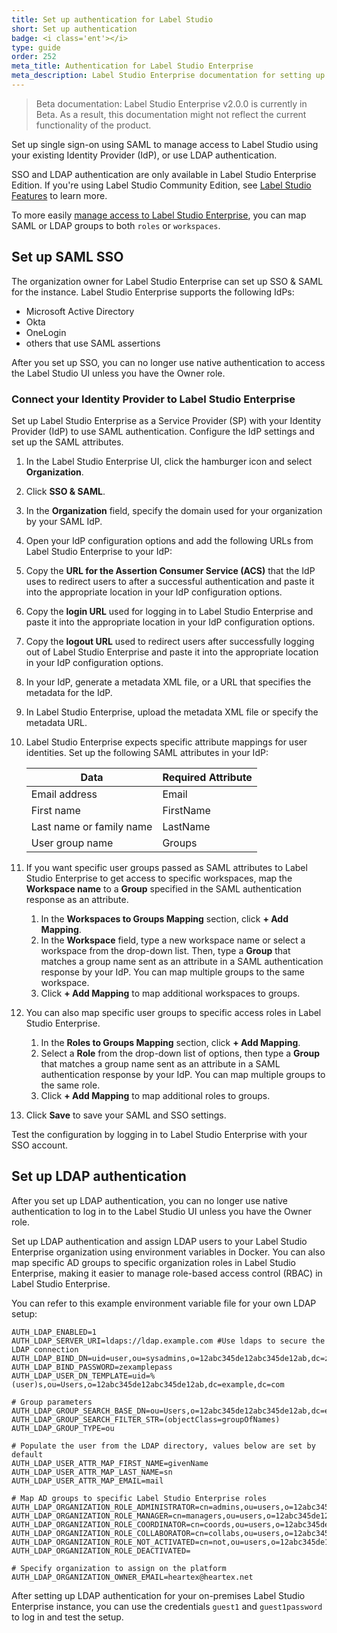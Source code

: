 ```yaml
---
title: Set up authentication for Label Studio
short: Set up authentication
badge: <i class='ent'></i>
type: guide
order: 252
meta_title: Authentication for Label Studio Enterprise
meta_description: Label Studio Enterprise documentation for setting up SSO and LDAP authentication for your data labeling, machine learning, and data science projects.
---
```


> Beta documentation: Label Studio Enterprise v2.0.0 is currently in Beta. As a result, this documentation might not reflect the current functionality of the product.

Set up single sign-on using SAML to manage access to Label Studio using your existing Identity Provider (IdP), or use LDAP authentication.

<div class="enterprise"><p>
SSO and LDAP authentication are only available in Label Studio Enterprise Edition. If you're using Label Studio Community Edition, see <a href="label_studio_compare.html">Label Studio Features</a> to learn more.
</p></div>

To more easily [manage access to Label Studio Enterprise](manage_users.html), you can map SAML or LDAP groups to both `roles` or `workspaces`. 

## Set up SAML SSO

The organization owner for Label Studio Enterprise can set up SSO & SAML for the instance. Label Studio Enterprise supports the following IdPs:
- Microsoft Active Directory
- Okta
- OneLogin
- others that use SAML assertions

After you set up SSO, you can no longer use native authentication to access the Label Studio UI unless you have the Owner role.

### Connect your Identity Provider to Label Studio Enterprise

Set up Label Studio Enterprise as a Service Provider (SP) with your Identity Provider (IdP) to use SAML authentication. Configure the IdP settings and set up the SAML attributes. 

1. In the Label Studio Enterprise UI, click the hamburger icon and select **Organization**.
2. Click **SSO & SAML**.
3. In the **Organization** field, specify the domain used for your organization by your SAML IdP. 
4. Open your IdP configuration options and add the following URLs from Label Studio Enterprise to your IdP:
  1. Copy the **URL for the Assertion Consumer Service (ACS)** that the IdP uses to redirect users to after a successful authentication and paste it into the appropriate location in your IdP configuration options.
  2. Copy the **login URL** used for logging in to Label Studio Enterprise and paste it into the appropriate location in your IdP configuration options.
  3. Copy the **logout URL** used to redirect users after successfully logging out of Label Studio Enterprise and paste it into the appropriate location in your IdP configuration options.
5. In your IdP, generate a metadata XML file, or a URL that specifies the metadata for the IdP. 
6. In Label Studio Enterprise, upload the metadata XML file or specify the metadata URL. 
7. Label Studio Enterprise expects specific attribute mappings for user identities. Set up the following SAML attributes in your IdP:
   
   | Data | Required Attribute |
   | --- | --- |
   | Email address | Email |
   | First name | FirstName |
   | Last name or family name | LastName |
   | User group name | Groups |
8. If you want specific user groups passed as SAML attributes to Label Studio Enterprise to get access to specific workspaces, map the **Workspace name** to a **Group** specified in the SAML authentication response as an attribute.
    1. In the **Workspaces to Groups Mapping** section, click **+ Add Mapping**.
    2. In the **Workspace** field, type a new workspace name or select a workspace from the drop-down list. Then, type a **Group** that matches a group name sent as an attribute in a SAML authentication response by your IdP. You can map multiple groups to the same workspace. 
    3. Click **+ Add Mapping** to map additional workspaces to groups. 
9. You can also map specific user groups to specific access roles in Label Studio Enterprise. 
   1. In the **Roles to Groups Mapping** section, click **+ Add Mapping**.
   2. Select a **Role** from the drop-down list of options, then type a **Group** that matches a group name sent as an attribute in a SAML authentication response by your IdP. You can map multiple groups to the same role. 
   3. Click **+ Add Mapping** to map additional roles to groups. 
10. Click **Save** to save your SAML and SSO settings. 

Test the configuration by logging in to Label Studio Enterprise with your SSO account. 


## Set up LDAP authentication 

After you set up LDAP authentication, you can no longer use native authentication to log in to the Label Studio UI unless you have the Owner role. 

Set up LDAP authentication and assign LDAP users to your Label Studio Enterprise organization using environment variables in Docker. You can also map specific AD groups to specific organization roles in Label Studio Enterprise, making it easier to manage role-based access control (RBAC) in Label Studio Enterprise.

You can refer to this example environment variable file for your own LDAP setup:
```
AUTH_LDAP_ENABLED=1
AUTH_LDAP_SERVER_URI=ldaps://ldap.example.com #Use ldaps to secure the LDAP connection
AUTH_LDAP_BIND_DN=uid=user,ou=sysadmins,o=12abc345de12abc345de12ab,dc=zexample,dc=com
AUTH_LDAP_BIND_PASSWORD=zexamplepass
AUTH_LDAP_USER_DN_TEMPLATE=uid=%(user)s,ou=Users,o=12abc345de12abc345de12ab,dc=example,dc=com

# Group parameters
AUTH_LDAP_GROUP_SEARCH_BASE_DN=ou=Users,o=12abc345de12abc345de12ab,dc=example,dc=com
AUTH_LDAP_GROUP_SEARCH_FILTER_STR=(objectClass=groupOfNames)
AUTH_LDAP_GROUP_TYPE=ou

# Populate the user from the LDAP directory, values below are set by default 
AUTH_LDAP_USER_ATTR_MAP_FIRST_NAME=givenName
AUTH_LDAP_USER_ATTR_MAP_LAST_NAME=sn
AUTH_LDAP_USER_ATTR_MAP_EMAIL=mail

# Map AD groups to specific Label Studio Enterprise roles
AUTH_LDAP_ORGANIZATION_ROLE_ADMINISTRATOR=cn=admins,ou=users,o=12abc345de12abc345de12ab,dc=example,dc=com
AUTH_LDAP_ORGANIZATION_ROLE_MANAGER=cn=managers,ou=users,o=12abc345de12abc345de12ab,dc=example,dc=com
AUTH_LDAP_ORGANIZATION_ROLE_COORDINATOR=cn=coords,ou=users,o=12abc345de12abc345de12ab,dc=example,dc=com
AUTH_LDAP_ORGANIZATION_ROLE_COLLABORATOR=cn=collabs,ou=users,o=12abc345de12abc345de12ab,dc=example,dc=com
AUTH_LDAP_ORGANIZATION_ROLE_NOT_ACTIVATED=cn=not,ou=users,o=12abc345de12abc345de12ab,dc=example,dc=com
AUTH_LDAP_ORGANIZATION_ROLE_DEACTIVATED=

# Specify organization to assign on the platform 
AUTH_LDAP_ORGANIZATION_OWNER_EMAIL=heartex@heartex.net
```

After setting up LDAP authentication for your on-premises Label Studio Enterprise instance, you can use the credentials `guest1` and `guest1password` to log in and test the setup. 


